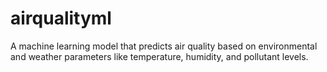 # airqualityml
A machine learning model that predicts air quality based on environmental and weather parameters like temperature, humidity, and pollutant levels.
